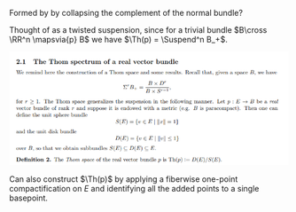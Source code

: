 Formed by by collapsing the complement of the normal bundle?

Thought of as a twisted suspension, since for a trivial bundle $B\cross \RR^n  \mapsvia{p} B$ we have $\Th(p) = \Suspend^n B_+$.

![](_attachments/Pasted%20image%2020210511202422.png)

Can also construct $\Th(p)$ by applying a fiberwise one-point compactification on $E$ and identifying all the added points to a single basepoint.